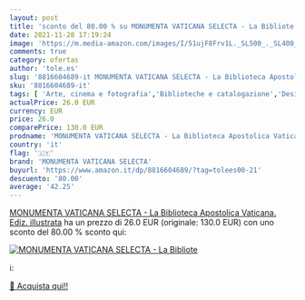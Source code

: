 ```yaml
---
layout: post
title: 'sconto del 80.00 % su MONUMENTA VATICANA SELECTA - La Bibliote  '
date: 2021-11-28 17:19:24
image: 'https://m.media-amazon.com/images/I/51ujF8Frv1L._SL500_._SL400_.jpg'
comments: true
category: ofertas
author: 'tole.es'
slug: '8816604689-it MONUMENTA VATICANA SELECTA - La Biblioteca Apostolica...'
sku: '8816604689-it'
tags: [ 'Arte, cinema e fotografia','Biblioteche e catalogazione','Design e arti decorative','Dizionari e opere di consultazione','Libri','Storia dellarte','Storia dellarte per temi e concetti','Storia dellarte, teoria e critica','monumenta vaticana selecta', ]
actualPrice: 26.0 EUR
currency: EUR
price: 26.0
comparePrice: 130.0 EUR
prodname: 'MONUMENTA VATICANA SELECTA - La Biblioteca Apostolica Vaticana. Ediz. illustrata'
country: 'it'
flag: '🇮🇹'
brand: 'MONUMENTA VATICANA SELECTA'
buyurl: 'https://www.amazon.it/dp/8816604689/?tag=tolees00-21'
descuento: '80.00'
average: '42.25'
---
```


[MONUMENTA VATICANA SELECTA - La Biblioteca Apostolica Vaticana. Ediz. illustrata](https://www.amazon.it/dp/8816604689/?tag=tolees00-21) ha un prezzo di 26.0 EUR (originale: 130.0 EUR) con uno sconto del 80.00 % sconto qui:

[![MONUMENTA VATICANA SELECTA - La Bibliote](https://m.media-amazon.com/images/I/51ujF8Frv1L._SL500_._SL400_.jpg)](https://www.amazon.it/dp/8816604689/?tag=tolees00-21)

ℹ️:


[🛒 Acquista qui!!](https://www.amazon.it/dp/8816604689/?tag=tolees00-21)
